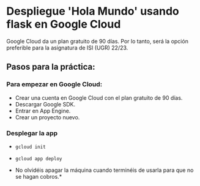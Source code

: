 # Despliegue 'Hola Mundo' usando flask en Google Cloud

Google Cloud da un plan gratuito de 90 días. Por lo tanto, será la opción preferible para la asignatura de ISI (UGR) 22/23.

## Pasos para la práctica:

### Para empezar en Google Cloud:
* Crear una cuenta en Google Cloud con el plan gratuito de 90 días.
* Descargar Google SDK.
* Entrar en App Engine.
* Crear un proyecto nuevo.

### Desplegar la app
* `gcloud init`
* `gcloud app deploy`

* No olvidéis apagar la máquina cuando terminéis de usarla para que no se hagan cobros.*
